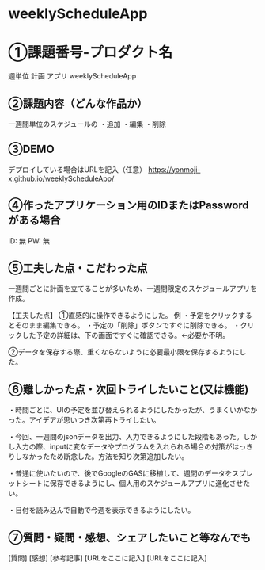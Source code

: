 # weeklyScheduleApp
# ①課題番号-プロダクト名
週単位 計画 アプリ
weeklyScheduleApp

## ②課題内容（どんな作品か）
一週間単位のスケジュールの
・追加
・編集
・削除

## ③DEMO
デプロイしている場合はURLを記入（任意）
https://yonmoji-x.github.io/weeklyScheduleApp/

## ④作ったアプリケーション用のIDまたはPasswordがある場合
ID: 無
PW: 無
## ⑤工夫した点・こだわった点
一週間ごとに計画を立てることが多いため、一週間限定のスケジュールアプリを作成。

【工夫した点】
①直感的に操作できるようにした。
例
・予定をクリックするとそのまま編集できる。
・予定の「削除」ボタンですぐに削除できる。
・クリックした予定の詳細は、下の画面ですぐに確認できる。←必要か不明。

②データを保存する際、重くならないように必要最小限を保存するようにした。



## ⑥難しかった点・次回トライしたいこと(又は機能)
・時間ごとに、UIの予定を並び替えられるようにしたかったが、うまくいかなかった。アイデアが思いつき次第再トライしたい。

・今回、一週間のjsonデータを出力、入力できるようにした段階もあった。しかし入力の際、inputに変なデータやプログラムを入れられる場合の対策がはっきりしなかったため断念した。方法を知り次第追加したい。

・普通に使いたいので、後でGoogleのGASに移植して、週間のデータをスプレットシートに保存できるようにし、個人用のスケジュールアプリに進化させたい。

・日付を読み込んで自動で今週を表示できるようにしたい。


## ⑦質問・疑問・感想、シェアしたいこと等なんでも
[質問]
[感想]
[参考記事]
[URLをここに記入]
[URLをここに記入]

